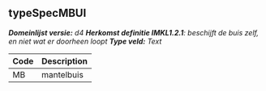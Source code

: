 ## typeSpecMBUI

*__Domeinlijst versie:__ d4*
*__Herkomst definitie IMKL1.2.1__: beschijft de buis zelf, en niet wat er doorheen loopt*
*__Type veld:__ Text*

|__Code__ |__Description__	|
|	---	|	---	|
| MB | mantelbuis |